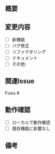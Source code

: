 ## 概要
<!-- 何を変更したか、なぜ変更したかを簡潔に記述 -->

## 変更内容
- [ ] 新機能
- [ ] バグ修正  
- [ ] リファクタリング
- [ ] ドキュメント
- [ ] その他: 

## 関連Issue
Fixes #

## 動作確認
- [ ] ローカルで動作確認
- [ ] 既存機能に影響なし

## 備考
<!-- その他の情報 --> 